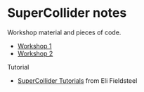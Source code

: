 # SuperCollider notes

Workshop material and pieces of code.

- [Workshop 1](https://www.facebook.com/events/1149143372268652/)
- [Workshop 2](https://www.facebook.com/events/504005664361085/)

Tutorial

- [SuperCollider Tutorials](https://www.youtube.com/playlist?list=PLPYzvS8A_rTaNDweXe6PX4CXSGq4iEWYC) from Eli Fieldsteel
